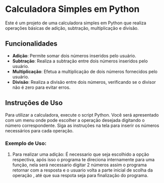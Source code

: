 # Calculadora Simples em Python

Este é um projeto de uma calculadora simples em Python que realiza operações básicas de adição, subtração, multiplicação e divisão.

## Funcionalidades

- **Adição**: Permite somar dois números inseridos pelo usuário.
- **Subtração**: Realiza a subtração entre dois números inseridos pelo usuário.
- **Multiplicação**: Efetua a multiplicação de dois números fornecidos pelo usuário.
- **Divisão**: Realiza a divisão entre dois números, verificando se o divisor não é zero para evitar erros.

## Instruções de Uso

Para utilizar a calculadora, execute o script Python. Você será apresentado com um menu onde pode escolher a operação desejada digitando o número correspondente. Siga as instruções na tela para inserir os números necessários para cada operação.

### Exemplo de Uso:

1. Para realizar uma adição: É necessario que seja escolhido a opção respectiva, após isso o programa te direciona internamente para uma função, nela será necessario digitar 2 números assim o programa retornar com a resposta e o usuario volta a parte inicial de scolha da operação , até que sua respota seja para finalização do programa.
